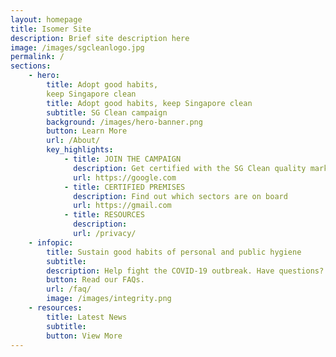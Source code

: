 ```yaml
---
layout: homepage
title: Isomer Site
description: Brief site description here
image: /images/sgcleanlogo.jpg
permalink: /
sections:
    - hero:
        title: Adopt good habits,
        keep Singapore clean
        title: Adopt good habits, keep Singapore clean
        subtitle: SG Clean campaign
        background: /images/hero-banner.png
        button: Learn More
        url: /About/
        key_highlights:
            - title: JOIN THE CAMPAIGN
              description: Get certified with the SG Clean quality mark
              url: https://google.com
            - title: CERTIFIED PREMISES
              description: Find out which sectors are on board
              url: https://gmail.com
            - title: RESOURCES
              description:
              url: /privacy/
    - infopic:
        title: Sustain good habits of personal and public hygiene
        subtitle: 
        description: Help fight the COVID-19 outbreak. Have questions?
        button: Read our FAQs.
        url: /faq/
        image: /images/integrity.png
    - resources:
        title: Latest News
        subtitle:
        button: View More
---
```

